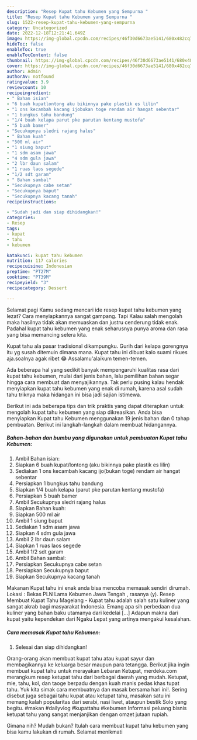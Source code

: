 ```yaml
---
description: "Resep Kupat tahu Kebumen yang Sempurna "
title: "Resep Kupat tahu Kebumen yang Sempurna "
slug: 1522-resep-kupat-tahu-kebumen-yang-sempurna
category: Uncategorized
date: 2022-12-18T12:21:41.649Z
image: https://img-global.cpcdn.com/recipes/46f30d6673ae5141/680x482cq70/kupat-tahu-kebumen-foto-resep-utama.jpg
hideToc: false
enableToc: true
enableTocContent: false
thumbnail: https://img-global.cpcdn.com/recipes/46f30d6673ae5141/680x482cq70/kupat-tahu-kebumen-foto-resep-utama.jpg
cover: https://img-global.cpcdn.com/recipes/46f30d6673ae5141/680x482cq70/kupat-tahu-kebumen-foto-resep-utama.jpg
author: Admin
authorAv: notfound
ratingvalue: 3.9
reviewcount: 10
recipeingredient:
- " Bahan isian"
- "6 buah kupatlontong aku bikinnya pake plastik es lilin"
- "1 ons kecambah kacang ijobukan toge rendam air hangat sebentar"
- "1 bungkus tahu bandung"
- "1/4 buah kelapa parut pke parutan kentang mustofa"
- "5 buah bamer"
- "Secukupnya sledri rajang halus"
- " Bahan kuah"
- "500 ml air"
- "1 siung baput"
- "1 sdm asam jawa"
- "4 sdm gula jawa"
- "2 lbr daun salam"
- "1 ruas laos segede"
- "1/2 sdt garam"
- " Bahan sambal"
- "Secukupnya cabe setan"
- "Secukupnya baput"
- "Secukupnya kacang tanah"
recipeinstructions:

- "Sudah jadi dan siap dihidangkan!"
categories:
- Resep
tags:
- kupat
- tahu
- kebumen

katakunci: kupat tahu kebumen 
nutrition: 117 calories
recipecuisine: Indonesian
preptime: "PT27M"
cooktime: "PT39M"
recipeyield: "3"
recipecategory: Dessert

---
```



Selamat pagi Kamu sedang mencari ide resep kupat tahu kebumen yang lezat? Cara menyiapkannya sangat gampang. Tapi Kalau salah mengolah maka hasilnya tidak akan memuaskan dan justru cenderung tidak enak. Padahal kupat tahu kebumen yang enak seharusnya punya aroma dan rasa yang bisa memancing selera kita.


Kupat tahu ala pasar tradisional dikampungku. Gurih dari kelapa gorengnya itu yg susah ditemuin dimana mana. Kupat tahu ini dibuat kalo suami rikues aja.soalnya agak ribet 😂 Assalamu&#39;alaikum temen-temen.

Ada beberapa hal yang sedikit banyak mempengaruhi kualitas rasa dari kupat tahu kebumen, mulai dari jenis bahan, lalu pemilihan bahan segar hingga cara membuat dan menyajikannya. Tak perlu pusing kalau hendak menyiapkan kupat tahu kebumen yang enak di rumah, karena asal sudah tahu triknya maka hidangan ini bisa jadi sajian istimewa.


Berikut ini ada beberapa tips dan trik praktis yang dapat diterapkan untuk mengolah kupat tahu kebumen yang siap dikreasikan. Anda bisa menyiapkan Kupat tahu Kebumen menggunakan 19 jenis bahan dan 0 tahap pembuatan. Berikut ini langkah-langkah dalam membuat hidangannya.

<!--inarticleads1-->

##### Bahan-bahan dan bumbu yang digunakan untuk pembuatan Kupat tahu Kebumen:

1. Ambil  Bahan isian:
1. Siapkan 6 buah kupat/lontong (aku bikinnya pake plastik es lilin)
1. Sediakan 1 ons kecambah kacang ijo(bukan toge) rendam air hangat sebentar
1. Persiapkan 1 bungkus tahu bandung
1. Siapkan 1/4 buah kelapa (parut pke parutan kentang mustofa)
1. Persiapkan 5 buah bamer
1. Ambil Secukupnya sledri rajang halus
1. Siapkan  Bahan kuah:
1. Siapkan 500 ml air
1. Ambil 1 siung baput
1. Sediakan 1 sdm asam jawa
1. Siapkan 4 sdm gula jawa
1. Ambil 2 lbr daun salam
1. Siapkan 1 ruas laos segede
1. Ambil 1/2 sdt garam
1. Ambil  Bahan sambal:
1. Persiapkan Secukupnya cabe setan
1. Persiapkan Secukupnya baput
1. Siapkan Secukupnya kacang tanah


Makanan Kupat tahu ini enak anda bisa mencoba memasak sendiri dirumah. Lokasi : Bekas PLN Lama Kebumen Jawa Tengah , rasanya (y). Resep Membuat Kupat Tahu Magelang - Kupat tahu adalah salah satu kuliner yang sangat akrab bagi masyarakat Indonesia. Emang apa sih perbedaan dua kuliner yang bahan baku utamanya dari kedelai […] Adapun makna dari kupat yaitu kependekan dari Ngaku Lepat yang artinya mengakui kesalahan. 

<!--inarticleads2-->

##### Cara memasak Kupat tahu Kebumen:


1. Selesai dan siap dihidangkan!

Orang-orang akan membuat kupat tahu atau kupat sayur dan membagikannya ke keluarga besar maupun para tetangga. Berikut jika ingin membuat kupat tahu untuk merayakan Lebaran Ketupat, merdeka.com merangkum resep ketupat tahu dari berbagai daerah yang mudah. Ketupat, mie, tahu, kol, dan taoge berpadu dengan kuah manis pedas khas tupat tahu. Yuk kita simak cara membuatnya dan masak bersama hari ini!. Sering disebut juga sebagai tahu kupat atau ketupat tahu, masakan satu ini memang kalah popularitas dari serabi, nasi liwet, ataupun bestik Solo yang begitu. #makan #dailyvlog #kupattahu #kebumen Informasi peluang bisnis ketupat tahu yang sangat menjanjikan dengan omzet jutaan rupiah. 

Gimana nih? Mudah bukan? Itulah cara membuat kupat tahu kebumen yang bisa kamu lakukan di rumah. Selamat menikmati
